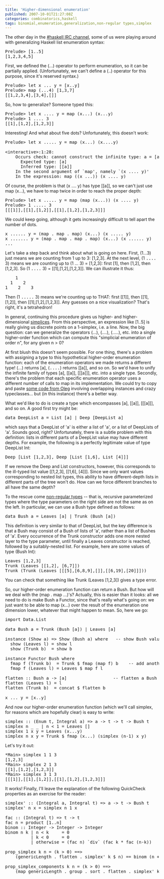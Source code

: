 ```yaml
---
title: 'Higher-dimensional enumeration'
published: 2007-10-01T21:27:08Z
categories: combinatorics,haskell
tags: binomial,enumeration,generalization,non-regular types,simplex
---
```


The other day in the <a href="http://www.haskell.org/haskellwiki/IRC_channel">#haskell IRC channel</a>, some of us were playing around with generalizing Haskell list enumeration syntax:
<pre>
Prelude&gt; [1..5]
[1,2,3,4,5]</pre>
First, we defined the (...) operator to perform enumeration, so it can be partially applied.  (Unfortunately, we can't define a (..) operator for this purpose, since it's reserved syntax.)
<pre>
Prelude&gt; let x ... y = [x..y]
Prelude&gt; map (...4) [1,3,7]
[[1,2,3,4],[3,4],[]]</pre>
So, how to generalize?  Someone typed this:
<pre>
Prelude&gt; let x .... y = map (x...) (x...y)
Prelude&gt; 1 .... 3
[[1],[1,2],[1,2,3]]</pre>
Interesting!  And what about five dots?  Unfortunately, this doesn't work:
<pre>
Prelude&gt; let x ..... y = map (x...) (x....y)

&lt;interactive&gt;:1:28:
    Occurs check: cannot construct the infinite type: a = [a]
      Expected type: [a]
      Inferred type: [[a]]
    In the second argument of `map', namely `(x .... y)'
    In the expression: map ((x ...)) (x .... y)</pre>
Of course, the problem is that (x .... y) has type [[a]], so we can't just use map (x...), we have to map twice in order to reach the proper depth:
<pre>
Prelude&gt; let x ..... y = map (map (x...)) (x .... y)
Prelude&gt; 1 ..... 3
[[[1]],[[1],[1,2]],[[1],[1,2],[1,2,3]]]</pre>
We could keep going, although it gets increasingly difficult to tell apart the number of dots.
<pre>
x ...... y = (map . map . map) (x...) (x ..... y)
x ....... y = (map . map . map . map) (x...) (x ...... y)
...</pre>
Let's take a step back and think about what is going on here.  First, (1...3) just means we are counting from 1 up to 3: [1,2,3].  At the next level, (1 <tt>....</tt> 3) means we are counting up to (1 ... 3) = [1,2,3]:  first [1], then [1,2], then [1,2,3].  So (1 <tt>....</tt> 3) = [[1],[1,2],[1,2,3]].  We can illustrate it thus:
<pre>
    1
  1    2
1    2    3</pre>
Then (1 <tt>.....</tt> 3) means we're counting up to THAT: first [[1]], then [[1],[1,2]], then [[1],[1,2],[1,2,3]].  Any guesses on a nice visualization?  That's right, it's a tetrahedron!

In general, continuing this procedure gives us higher- and higher-dimensional <a href="http://mathworld.wolfram.com/Simplex.html">simplices</a>.  From this perspective, an expression like [1..5] is really giving us discrete points on a 1-simplex, i.e. a line.  Now, the big question: can we generalize the operators (...), (....), (.....), etc. into a single higher-order function which can compute this "simplicial enumeration of order n", for any given n &gt; 0?

At first blush this doesn't seem possible.  For one thing, there's a problem with assigning a type to this hypothetical higher-order enumeration function: each of the enumeration operators we made returns a different type!  (...) returns [a], (<tt>....</tt>) returns [[a]], and so on.  So we'd have to unify the infinite family of types [a], [[a]], [[[a]]], etc. into a single type.  Secondly, there's the problem that each specific enumeration operator uses a different number of calls to map in its implementation.  We could try to copy and paste <a href="http://okmij.org/ftp/Haskell/typecast.html">some code from Oleg</a> involving overlapping instances and crazy typeclasses... but (in this instance) there's a better way.

What we'd like to do is create a type which encompasses [a], [[a]], [[[a]]], and so on.  A good first try might be:
<pre>
data DeepList a = List [a] | Deep [DeepList a]</pre>
which says that a DeepList of 'a' is either a list of 'a', or a list of DeepLists of 'a'.  Sounds good, right?  Unfortunately, there is a subtle problem with this definition: lists in different parts of a DeepList value may have different depths.  For example, the following is a perfectly legitimate value of type DeepList Int:
<pre>
Deep [List [1,2,3], Deep [List [1,6], List [4]]]</pre>
If we remove the Deep and List constructors, however, this corresponds to the ill-typed list value [[1,2,3], [[1,6], [4]]].  Since we only want values corresponding to nested list types, this ability to have different-depth lists in different parts of the tree won't do.  How can we force different branches to all have the same depth?

To the rescue come <a href="http://citeseer.ist.psu.edu/370027.html">non-regular types</a> -- that is, recursive parameterized types where the type parameters on the right side are not the same as on the left.  In particular, we can use a Bush type defined as follows:
<pre>
data Bush a = Leaves [a] | Trunk (Bush [a])</pre>
This definition is very similar to that of DeepList, but the key difference is that a Bush may consist of a Bush of lists of 'a', rather than a list of Bushes of 'a'.  Every occurrence of the Trunk constructor adds one more nested layer to the type parameter, until finally a Leaves constructor is reached, followed by a suitably-nested list.  For example, here are some values of type (Bush Int):
<pre>
Leaves [1,2,3]
Trunk (Leaves [[1,2], [6,7]])
Trunk (Trunk (Leaves [[[5],[6,8,9],[]],[[6,19],[20]]]))</pre>
You can check that something like Trunk (Leaves [1,2,3]) gives a type error.

So, our higher-order enumeration function can return a Bush.  But how will we deal with the (map . map ...)'s?  Actually, this is easier than it looks: all we need to do is make Bush a Functor, since that's really what's going on: we just want to be able to map (x...) over the result of the enumeration one dimension lower, whatever that might happen to mean.  So, here we go:
<pre>
import Data.List

data Bush a = Trunk (Bush [a]) | Leaves [a]

instance (Show a) =&gt; Show (Bush a) where   -- show Bush values without the constructors
  show (Leaves l) = show l
  show (Trunk b)  = show b

instance Functor Bush where
  fmap f (Trunk b)  = Trunk $ fmap (map f) b    -- add another map
  fmap f (Leaves l) = Leaves $ map f l

flatten :: Bush a -&gt; [a]                  -- flatten a Bush into a single list
flatten (Leaves l) = l
flatten (Trunk b)  = concat $ flatten b

x ... y = [x..y]</pre>
And now our higher-order enumeration function (which we'll call simplex, for reasons which are hopefully clear) is easy to write:
<pre>
simplex :: (Enum t, Integral a) =&gt; a -&gt; t -&gt; t -&gt; Bush t
simplex n _ _ | n &lt; 1 = Leaves []
simplex 1 x y = Leaves (x...y)
simplex n x y = Trunk $ fmap (x...) (simplex (n-1) x y)</pre>
Let's try it out:
<pre>
*Main&gt; simplex 1 1 3
[1,2,3]
*Main&gt; simplex 2 1 3
[[1],[1,2],[1,2,3]]
*Main&gt; simplex 3 1 3
[[[1]],[[1],[1,2]],[[1],[1,2],[1,2,3]]]</pre>
It works!  Finally, I'll leave the explanation of the following QuickCheck properties as an exercise for the reader:
<pre>
simplex' :: (Integral a, Integral t) =&gt; a -&gt; t -&gt; Bush t
simplex' n x = simplex n 1 x

fac :: (Integral t) =&gt; t -&gt; t
fac n = product [1..n]
binom :: Integer -&gt; Integer -&gt; Integer
binom n k | n &lt; k     = 0
          | k &lt; 0     = 0
          | otherwise = (fac n) `div` (fac k * fac (n-k))

prop_simplex k n = (k &gt; 0) ==&gt;
    (genericLength . flatten . simplex' k $ n) == binom (n + k - 1) k

prop_simplex_components k n = (k &gt; 0) ==&gt;
    (map genericLength . group . sort . flatten . simplex' k $ n) == map (flip binom (k-1)) [k+n-2,k+n-3..(k-1)]</pre>

